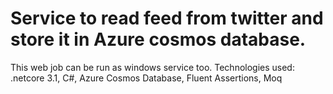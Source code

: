 # Service to read feed from twitter and store it in Azure cosmos database.
This web job can be run as windows service too.
Technologies used: .netcore 3.1, C#, Azure Cosmos Database, Fluent Assertions, Moq

